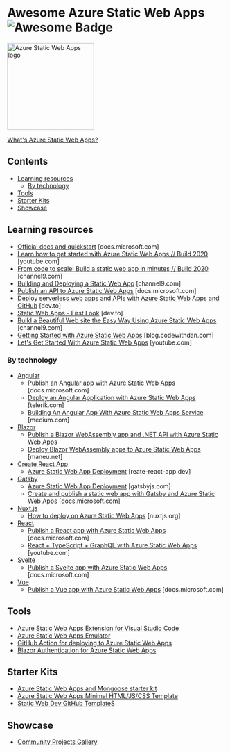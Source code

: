 # Awesome Azure Static Web Apps ![Awesome Badge](https://awesome.re/badge-flat2.svg)

<img src="https://github.com/sinedied/awesome-azure-static-web-apps/blob/main/static-web-apps.png?raw=true" alt="Azure Static Web Apps logo" width="200" height="auto">

[What's Azure Static Web Apps?](https://docs.microsoft.com/azure/static-web-apps/overview?WT.mc_id=javascript-11478-cxa)

## Contents

- [Learning resources](#learning-resources)
  * [By technology](#by-technology)
- [Tools](#tools)
- [Starter Kits](#starter-kits)
- [Showcase](#showcase)

## Learning resources

- [Official docs and quickstart](https://docs.microsoft.com/azure/static-web-apps/?WT.mc_id=javascript-11478-cxa) [docs.microsoft.com]
- [Learn how to get started with Azure Static Web Apps // Build 2020](https://www.youtube.com/watch?v=OFcyWMg3jjg) [youtube.com]
- [From code to scale! Build a static web app in minutes // Build 2020](https://channel9.msdn.com/Events/Build/2020/INT159?WT.mc_id=javascript-11478-cxa) [channel9.com]
- [Building and Deploying a Static Web App](https://channel9.msdn.com/Shows/Docs-Azure/Building-and-Deploying-a-Static-Web-App/?WT.mc_id=javascript-11478-cxa) [channel9.com]
- [Publish an API to Azure Static Web Apps](https://docs.microsoft.com/learn/modules/publish-static-web-app-api-preview-url/?WT.mc_id=javascript-11478-cxa) [docs.microsoft.com]
- [Deploy serverless web apps and APIs with Azure Static Web Apps and GitHub](https://dev.to/azure/the-easy-way-to-serverless-web-apps-and-apis-with-azure-swag-2heb) [dev.to]
- [Static Web Apps - First Look](https://dev.to/azure/static-web-apps-first-look-3b1) [dev.to]
- [Build a Beautiful Web site the Easy Way Using Azure Static Web Apps](https://channel9.msdn.com/Events/Start-Dev-Change/Start-Dev-Change/Build-a-Beautiful-Web-site-the-Easy-Way-Using-Azure-Static-Web-Apps?WT.mc_id=javascript-11478-cxa) [channel9.com]
- [Getting Started with Azure Static Web Apps](https://blog.codewithdan.com/getting-started-with-azure-static-web-apps/) [blog.codewithdan.com]
- [Let's Get Started With Azure Static Web Apps](https://www.youtube.com/watch?v=31nFBQg5cAQ) [youtube.com]

### By technology

- [Angular](https://angular.io/)
  * [Publish an Angular app with Azure Static Web Apps](https://docs.microsoft.com/learn/modules/publish-app-service-static-web-app-api/&WT.mc_id=javascript-11478-cxa) [docs.microsoft.com]
  * [Deploy an Angular Application with Azure Static Web Apps](https://www.telerik.com/blogs/deploy-angular-application-with-azure-static-web-apps) [telerik.com]
  * [Building An Angular App With Azure Static Web Apps Service](https://medium.com/bb-tutorials-and-thoughts/building-an-angular-app-with-azure-static-web-apps-service-8fe84ebe4709) [medium.com]
- [Blazor](https://dotnet.microsoft.com/apps/aspnet/web-apps/blazor?WT.mc_id=javascript-11478-cxa)
  * [Publish a Blazor WebAssembly app and .NET API with Azure Static Web Apps](https://docs.microsoft.com/learn/modules/publish-app-service-static-web-app-api-dotnet/?WT.mc_id=javascript-11478-cxa)
  * [Deploy Blazor WebAssembly apps to Azure Static Web Apps](https://www.maneu.net/blog/2020-05-deploy-blazor-client-apps-with-azure-static-apps/) [maneu.net]
- [Create React App](https://create-react-app.dev/)
  * [Azure Static Web App Deployment](https://create-react-app.dev/docs/deployment/#azure) [reate-react-app.dev]
- [Gatsby](https://www.gatsbyjs.com)
  * [Azure Static Web App Deployment](https://www.gatsbyjs.com/docs/deploying-to-azure/) [gatsbyjs.com]
  * [Create and publish a static web app with Gatsby and Azure Static Web Apps](https://docs.microsoft.com/learn/modules/create-deploy-static-webapp-gatsby-app-service/?WT.mc_id=javascript-11478-cxa) [docs.microsoft.com]
- [Nuxt.js](https://nuxtjs.org/)
  * [How to deploy on Azure Static Web Apps](https://nuxtjs.org/faq/deployment-azure-static-web-apps/) [nuxtjs.org]
- [React](https://reactjs.org/)
  * [Publish a React app with Azure Static Web Apps](https://docs.microsoft.com/learn/modules/publish-app-service-static-web-app-api/&WT.mc_id=javascript-11478-cxa) [docs.microsoft.com]
  * [React + TypeScript + GraphQL with Azure Static Web Apps](https://www.youtube.com/watch?v=7CmNSykJNoA) [youtube.com]
- [Svelte](https://svelte.dev/)
  * [Publish a Svelte app with Azure Static Web Apps](https://docs.microsoft.com/learn/modules/publish-app-service-static-web-app-api/&WT.mc_id=javascript-11478-cxa) [docs.microsoft.com]
- [Vue](https://vuejs.org/)
  * [Publish a Vue app with Azure Static Web Apps](https://docs.microsoft.com/learn/modules/publish-app-service-static-web-app-api/&WT.mc_id=javascript-11478-cxa) [docs.microsoft.com]

## Tools

- [Azure Static Web Apps Extension for Visual Studio Code](https://marketplace.visualstudio.com/items?itemName=ms-azuretools.vscode-azurestaticwebapps&WT.mc_id=javascript-11478-cxa)
- [Azure Static Web Apps Emulator](https://github.com/manekinekko/swa-emulator)
- [GitHub Action for deploying to Azure Static Web Apps](https://github.com/Azure/static-web-apps-deploy)
- [Blazor Authentication for Azure Static Web Apps](https://github.com/Azure/azure-app-service-authentication)

## Starter Kits

- [Azure Static Web Apps and Mongoose starter kit](https://github.com/GeekTrainer/aswa-student-starter-kit)
- [Azure Static Web Apps Minimal HTML/JS/CSS Template](https://github.com/sinedied/azure-swag)
- [Static Web Dev GitHub TemplateS](https://github.com/staticwebdev?tab=repositories)

## Showcase

- [Community Projects Gallery](https://github.com/microsoft/static-web-apps-gallery-code-samples)
